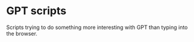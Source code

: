 # GPT scripts

Scripts trying to do something more interesting with GPT than typing into the browser.
